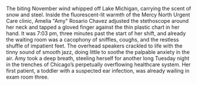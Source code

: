 The biting November wind whipped off Lake Michigan, carrying the scent of snow and steel.  Inside the fluorescent-lit warmth of the Mercy North Urgent Care clinic, Amelia "Amy" Rosario Chavez adjusted the stethoscope around her neck and tapped a gloved finger against the thin plastic chart in her hand.  It was 7:03 pm, three minutes past the start of her shift, and already the waiting room was a cacophony of sniffles, coughs, and the restless shuffle of impatient feet.  The overhead speakers crackled to life with the tinny sound of smooth jazz, doing little to soothe the palpable anxiety in the air. Amy took a deep breath, steeling herself for another long Tuesday night in the trenches of Chicago’s perpetually overflowing healthcare system.  Her first patient, a toddler with a suspected ear infection, was already wailing in exam room three.
